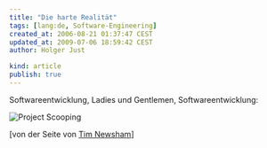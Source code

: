 ```yaml
---
title: "Die harte Realität"
tags: [lang:de, Software-Engineering]
created_at: 2006-08-21 01:37:47 CEST
updated_at: 2009-07-06 18:59:42 CEST
author: Holger Just

kind: article
publish: true
---
```


Softwareentwicklung, Ladies und Gentlemen, Softwareentwicklung:

![Project Scooping](/media/2006/project-scoping.jpg)

[von der Seite von [Tim Newsham](http://www.thenewsh.com/~newsham/)]